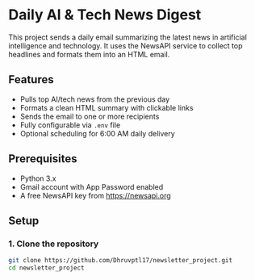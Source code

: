 # Daily AI & Tech News Digest

This project sends a daily email summarizing the latest news in artificial intelligence and technology. It uses the NewsAPI service to collect top headlines and formats them into an HTML email.

## Features

- Pulls top AI/tech news from the previous day
- Formats a clean HTML summary with clickable links
- Sends the email to one or more recipients
- Fully configurable via `.env` file
- Optional scheduling for 6:00 AM daily delivery

## Prerequisites

- Python 3.x
- Gmail account with App Password enabled
- A free NewsAPI key from https://newsapi.org

## Setup

### 1. Clone the repository

```bash
git clone https://github.com/Dhruvptl17/newsletter_project.git
cd newsletter_project
